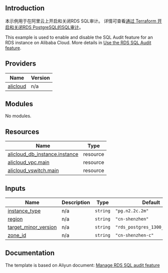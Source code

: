 ## Introduction

<!-- DOCS_DESCRIPTION_CN -->
本示例用于在阿里云上开启和关闭RDS SQL审计。
详情可查看[通过 Terraform 开启和关闭RDS PostgreSQL的SQL审计](http://help.aliyun.com/document_detail/456033.htm)。
<!-- DOCS_DESCRIPTION_CN -->

<!-- DOCS_DESCRIPTION_EN -->
This example is used to enable and disable the SQL Audit feature for an RDS instance on Alibaba Cloud.
More details in [Use the RDS SQL Audit feature](http://help.aliyun.com/document_detail/456033.htm).
<!-- DOCS_DESCRIPTION_EN -->

<!-- BEGIN_TF_DOCS -->
## Providers

| Name | Version |
|------|---------|
| <a name="provider_alicloud"></a> [alicloud](#provider\_alicloud) | n/a |

## Modules

No modules.

## Resources

| Name | Type |
|------|------|
| [alicloud_db_instance.instance](https://registry.terraform.io/providers/aliyun/alicloud/latest/docs/resources/db_instance) | resource |
| [alicloud_vpc.main](https://registry.terraform.io/providers/aliyun/alicloud/latest/docs/resources/vpc) | resource |
| [alicloud_vswitch.main](https://registry.terraform.io/providers/aliyun/alicloud/latest/docs/resources/vswitch) | resource |

## Inputs

| Name | Description | Type | Default | Required |
|------|-------------|------|---------|:--------:|
| <a name="input_instance_type"></a> [instance\_type](#input\_instance\_type) | n/a | `string` | `"pg.n2.2c.2m"` | no |
| <a name="input_region"></a> [region](#input\_region) | n/a | `string` | `"cn-shenzhen"` | no |
| <a name="input_target_minor_version"></a> [target\_minor\_version](#input\_target\_minor\_version) | n/a | `string` | `"rds_postgres_1300_20240830"` | no |
| <a name="input_zone_id"></a> [zone\_id](#input\_zone\_id) | n/a | `string` | `"cn-shenzhen-c"` | no |
<!-- END_TF_DOCS -->

## Documentation
<!-- docs-link --> 

The template is based on Aliyun document: [Manage RDS SQL audit feature](http://help.aliyun.com/document_detail/456033.htm) 

<!-- docs-link --> 
